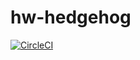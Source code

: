 # hw-hedgehog

[![CircleCI](https://circleci.com/gh/haskell-works/hw-hedgehog.svg?style=svg)](https://circleci.com/gh/haskell-works/hw-hedgehog)